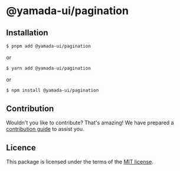 # @yamada-ui/pagination

## Installation

```sh
$ pnpm add @yamada-ui/pagination
```

or

```sh
$ yarn add @yamada-ui/pagination
```

or

```sh
$ npm install @yamada-ui/pagination
```

## Contribution

Wouldn't you like to contribute? That's amazing! We have prepared a [contribution guide](https://github.com/hirotomoyamada/yamada-ui/blob/main/CONTRIBUTING.md) to assist you.

## Licence

This package is licensed under the terms of the
[MIT license](https://github.com/hirotomoyamada/yamada-ui/blob/main/LICENSE).
